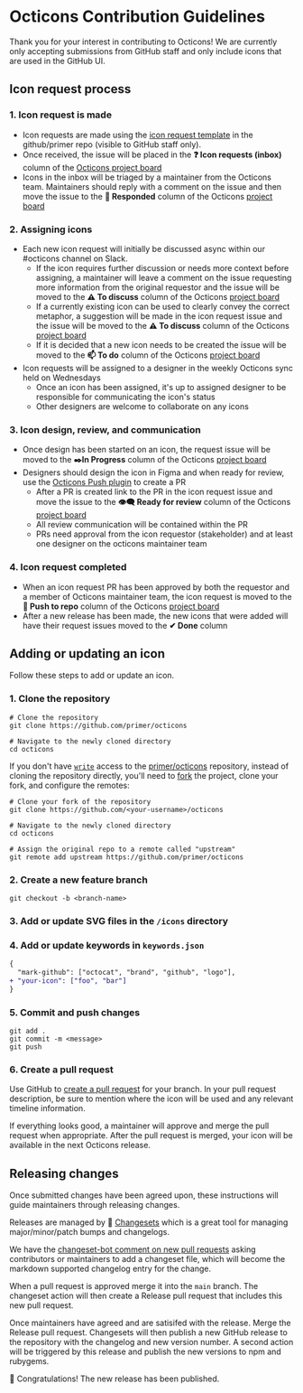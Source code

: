 # Octicons Contribution Guidelines

Thank you for your interest in contributing to Octicons! We are currently only accepting submissions from GitHub staff and only include icons that are used in the GitHub UI.

## Icon request process

### 1. Icon request is made

- Icon requests are made using the [icon request template](https://github.com/github/primer/issues/new?assignees=ashygee&labels=octicon%2C+request&template=2-icon-request.md&title=%5BIcon+request%5D+) in the github/primer repo (visible to GitHub staff only).
- Once received, the issue will be placed in the **❓ Icon requests (inbox)** column of the [Octicons project board](https://github.com/github/primer/projects/2)
- Icons in the inbox will be triaged by a maintainer from the Octicons team. Maintainers should reply with a comment on the issue and then move the issue to the **💬 Responded** column of the Octicons [project board](https://github.com/github/primer/projects/2)

### 2. Assigning icons

- Each new icon request will initially be discussed async within our #octicons channel on Slack.
  - If the icon requires further discussion or needs more context before assigning, a maintainer will leave a comment on the issue requesting more information from the original requestor and the issue will be moved to the **⚠️ To discuss** column of the Octicons [project board](https://github.com/github/primer/projects/2)
  - If a currently existing icon can be used to clearly convey the correct metaphor, a suggestion will be made in the icon request issue and the issue will be moved to the **⚠️ To discuss** column of the Octicons [project board](https://github.com/github/primer/projects/2)
  - If it is decided that a new icon needs to be created the issue will be moved to the **📫 To do** column of the Octicons [project board](https://github.com/github/primer/projects/2)
- Icon requests will be assigned to a designer in the weekly Octicons sync held on Wednesdays
  - Once an icon has been assigned, it's up to assigned designer to be responsible for communicating the icon's status
  - Other designers are welcome to collaborate on any icons

### 3. Icon design, review, and communication

- Once design has been started on an icon, the request issue will be moved to the **✒️In Progress** column of the Octicons [project board](https://github.com/github/primer/projects/2)
- Designers should design the icon in Figma and when ready for review, use the [Octicons Push plugin](https://www.figma.com/community/plugin/825432045044458754/Octicons-Push) to create a PR
  - After a PR is created link to the PR in the icon request issue and move the issue to the **👁‍🗨 Ready for review** column of the Octicons [project board](https://github.com/github/primer/projects/2)
  - All review communication will be contained within the PR
  - PRs need approval from the icon requestor (stakeholder) and at least one designer on the octicons maintainer team

### 4. Icon request completed
- When an icon request PR has been approved by both the requestor and a member of Octicons maintainer team, the icon request is moved to the **🔼 Push to repo** column of the Octicons [project board](https://github.com/github/primer/projects/2)
- After a new release has been made, the new icons that were added will have their request issues moved to the **✔ Done** column


## Adding or updating an icon

Follow these steps to add or update an icon.

### 1. Clone the repository

```shell
# Clone the repository
git clone https://github.com/primer/octicons

# Navigate to the newly cloned directory
cd octicons
```

If you don't have [`write`](https://help.github.com/en/github/getting-started-with-github/access-permissions-on-github) access to the [primer/octicons](https://github.com/primer/octicons) repository, instead of cloning the repository directly, you'll need to [fork](http://help.github.com/fork-a-repo/) the project, clone your fork, and configure the remotes:

```shell
# Clone your fork of the repository
git clone https://github.com/<your-username>/octicons

# Navigate to the newly cloned directory
cd octicons

# Assign the original repo to a remote called "upstream"
git remote add upstream https://github.com/primer/octicons
```

### 2. Create a new feature branch

```shell
git checkout -b <branch-name>
```

### 3. Add or update SVG files in the `/icons` directory

### 4. Add or update keywords in `keywords.json`

```diff
{
  "mark-github": ["octocat", "brand", "github", "logo"],
+ "your-icon": ["foo", "bar"]
}
```

### 5. Commit and push changes

```shell
git add .
git commit -m <message>
git push
```

### 6. Create a pull request

Use GitHub to [create a pull request](https://help.github.com/en/desktop/contributing-to-projects/creating-a-pull-request) for your branch. In your pull request description, be sure to mention where the icon will be used and any relevant timeline information.

If everything looks good, a maintainer will approve and merge the pull request when appropriate. After the pull request is merged, your icon will be available in the next Octicons release.

## Releasing changes

Once submitted changes have been agreed upon, these instructions will guide maintainers through releasing changes.

Releases are managed by 🦋 [Changesets](https://github.com/atlassian/changesets#documentation) which is a great tool for managing major/minor/patch bumps and changelogs.

We have the [changeset-bot comment on new pull requests](https://github.com/changesets/bot#readme) asking contributors or maintainers to add a changeset file, which will become the markdown supported changelog entry for the change.

When a pull request is approved merge it into the `main` branch. The changeset action will then create a Release pull request that includes this new pull request.

Once maintainers have agreed and are satisifed with the release. Merge the Release pull request. Changesets will then publish a new GitHub release to the repository with the changelog and new version number. A second action will be triggered by this release and publish the new versions to npm and rubygems.

🎉 Congratulations! The new release has been published.
